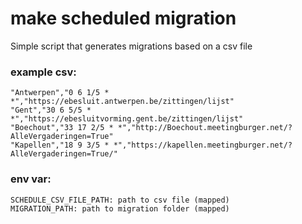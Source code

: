 # make scheduled migration

Simple script that generates migrations based on a csv file

### example csv:

```csv
"Antwerpen","0 6 1/5 * *","https://ebesluit.antwerpen.be/zittingen/lijst"
"Gent","30 6 5/5 * *","https://ebesluitvorming.gent.be/zittingen/lijst"
"Boechout","33 17 2/5 * *","http://Boechout.meetingburger.net/?AlleVergaderingen=True"
"Kapellen","18 9 3/5 * *","https://kapellen.meetingburger.net/?AlleVergaderingen=True/"
```

### env var:

```
SCHEDULE_CSV_FILE_PATH: path to csv file (mapped)
MIGRATION_PATH: path to migration folder (mapped)
```
